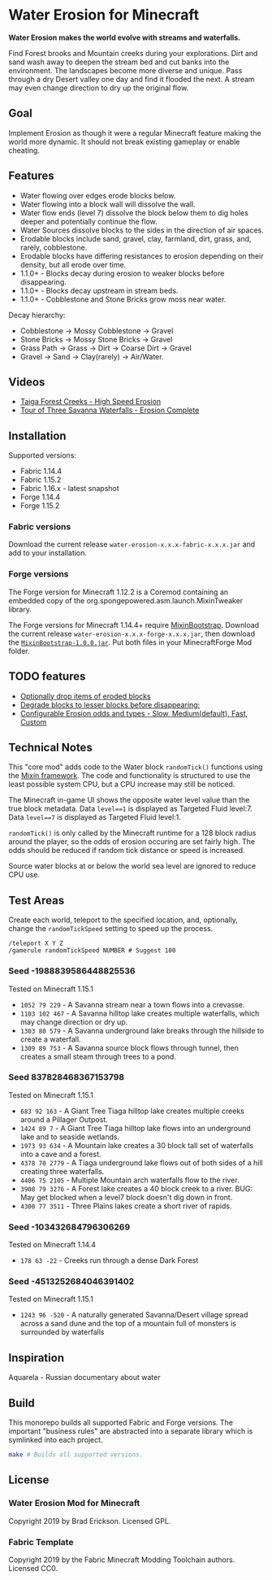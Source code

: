 # Water Erosion for Minecraft

**Water Erosion makes the world evolve with streams and waterfalls.**

Find Forest brooks and Mountain creeks during your explorations. Dirt and sand
wash away to deepen the stream bed and cut banks into the environment. The
landscapes become more diverse and unique. Pass through a dry Desert valley one
day and find it flooded the next. A stream may even change direction to dry up
the original flow.

## Goal

Implement Erosion as though it were a regular Minecraft feature making the world
more dynamic. It should not break existing gameplay or enable cheating.

## Features

* Water flowing over edges erode blocks below.
* Water flowing into a block wall will dissolve the wall.
* Water flow ends (level 7) dissolve the block below them to dig holes deeper
  and potentially continue the flow.
* Water Sources dissolve blocks to the sides in the direction of air spaces.
* Erodable blocks include sand, gravel, clay, farmland, dirt, grass, and,
  rarely, cobblestone.
* Erodable blocks have differing resistances to erosion depending on their
  density, but all erode over time.
* 1.1.0+ - Blocks decay during erosion to weaker blocks before disappearing.
* 1.1.0+ - Blocks decay upstream in stream beds.
* 1.1.0+ - Cobblestone and Stone Bricks grow moss near water.

Decay hierarchy:

* Cobblestone -> Mossy Cobblestone -> Gravel
* Stone Bricks -> Mossy Stone Bricks -> Gravel
* Grass Path -> Grass -> Dirt -> Coarse Dirt -> Gravel
* Gravel -> Sand -> Clay(rarely) -> Air/Water.

## Videos

* [Taiga Forest Creeks - High Speed Erosion](https://www.youtube.com/watch?v=N29mWO8NTOU)
* [Tour of Three Savanna Waterfalls - Erosion Complete](https://www.youtube.com/watch?v=Gi73OZ0hbqE)

## Installation

Supported versions:

* Fabric 1.14.4
* Fabric 1.15.2
* Fabric 1.16.x - latest snapshot
* Forge 1.14.4
* Forge 1.15.2

### Fabric versions

Download the current release `water-erosion-x.x.x-fabric-x.x.x.jar` and add to
your installation.

### Forge versions

The Forge version for Minecraft 1.12.2 is a Coremod containing an embedded copy
of the org.spongepowered.asm.launch.MixinTweaker library.

The Forge versions for Minecraft 1.14.4+ require
[MixinBootstrap][MixinBootstrap]. Download the current release
`water-erosion-x.x.x-forge-x.x.x.jar`, then download the
[`MixinBootstrap-1.0.0.jar`][MixinBootstrapJar]. Put both files in your
MinecraftForge Mod folder.

[MixinBootstrap]: https://github.com/LXGaming/MixinBootstrap
[MixinBootstrapJar]: https://github.com/LXGaming/MixinBootstrap/releases/download/v1.0.2/MixinBootstrap-1.0.2.jar

## TODO features

* [Optionally drop items of eroded blocks](https://github.com/13rac1/Minecraft-Water-Erosion/issues/3)
* [Degrade blocks to lesser blocks before disappearing:](https://github.com/13rac1/Minecraft-Water-Erosion/issues/2)
* [Configurable Erosion odds and types - Slow, Medium(default), Fast, Custom](https://github.com/13rac1/Minecraft-Water-Erosion/issues/1)

## Technical Notes

This "core mod" adds code to the Water block `randomTick()` functions using the
[Mixin framework][MixinFramework]. The code and functionality is structured to
use the least possible system CPU, but a CPU increase may still be noticed.

The Minecraft in-game UI shows the opposite water level value than the true block
metadata. Data `level==1` is displayed as Targeted Fluid level:7. Data `level==7`
is displayed as Targeted Fluid level:1.

`randomTick()` is only called by the Minecraft runtime for a 128 block radius
around the player, so the odds of erosion occuring are set fairly high. The odds
should be reduced if random tick distance or speed is increased.

Source water blocks at or below the world sea level are ignored to reduce CPU use.

[MixinFramework]: https://github.com/SpongePowered/Mixin

## Test Areas

Create each world, teleport to the specified location, and, optionally, change
the `randomTickSpeed` setting to speed up the process.

```script
/teleport X Y Z
/gamerule randomTickSpeed NUMBER # Suggest 100
```

### Seed -1988839586448825536

Tested on Minecraft 1.15.1

* `1052 79 229` - A Savanna stream near a town flows into a crevasse.
* `1103 102 467` - A Savanna hilltop lake creates multiple waterfalls, which may
  change direction or dry up.
* `1303 80 579` - A Savanna underground lake breaks through the hillside to
  create a waterfall.
* `1309 89 753` - A Savanna source block flows through tunnel, then creates a
  small steam through trees to a pond.

### Seed 837828468367153798

Tested on Minecraft 1.15.1

* `683 92 163` - A Giant Tree Tiaga hilltop lake creates multiple creeks
  around a Pillager Outpost.
* `1424 89 7` - A Giant Tree Tiaga hilltop lake flows into an underground lake and to seaside wetlands.
* `1973 93 634` - A Mountain lake creates a 30 block tall set of waterfalls into a cave and a forest.
* `4378 70 2779` - A Tiaga underground lake flows out of both sides of a hill creating three waterfalls.
* `4406 75 2105` - Multiple Mountain arch waterfalls flow to the river.
* `3908 79 3276` - A Forest lake creates a 40 block creek to a river. BUG: May get blocked when a level7 block doesn't dig down in front.
* `4300 77 3511` - Three Plains lakes create a short river of rapids.

### Seed -103432684796306269

Tested on Minecraft 1.14.4

* `178 63 -22` - Creeks run through a dense Dark Forest

### Seed -4513252684046391402

Tested on Minecraft 1.15.1

* `1243 96 -520` - A naturally generated Savanna/Desert village spread across a
  sand dune and the top of a mountain full of monsters is surrounded by
  waterfalls

## Inspiration

Aquarela - Russian documentary about water

## Build

This monorepo builds all supported Fabric and Forge versions. The important
"business rules" are abstracted into a separate library which is symlinked into
each project.

```bash
make # Builds all supported versions.
```

## License

### Water Erosion Mod for Minecraft

Copyright 2019 by Brad Erickson. Licensed GPL.

### Fabric Template

Copyright 2019 by the Fabric Minecraft Modding Toolchain authors. Licensed CC0.
